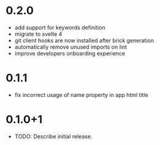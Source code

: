 # 0.2.0

- add support for keywords definition
- migrate to svelte 4
- git client hooks are now installed after brick generation
- automatically remove unused imports on lint
- improve developers onboarding experience

# 0.1.1

- fix incorrect usage of name property in app html title

# 0.1.0+1

- TODO: Describe initial release.